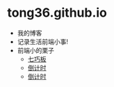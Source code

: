 # tong36.github.io
- 我的博客
- 记录生活前端小事!
- 前端小的栗子
  - [七巧板](http://zhibo36.me/canvas/tangram.html)
  - [倒计时](http://zhibo36.me/canvas/countdown.html)
  - [倒计时](http://zhibo36.me/responsive/ue.html)

